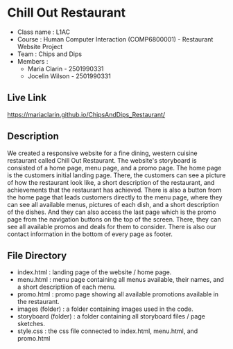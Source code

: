 # Chill Out Restaurant
* Class name : L1AC
* Course : Human Computer Interaction (COMP6800001) - Restaurant Website Project
* Team : Chips and Dips
* Members :
  * Maria Clarin - 2501990331 
  * Jocelin Wilson - 2501990331

## Live Link
https://mariaclarin.github.io/ChipsAndDips_Restaurant/

## Description
We created a responsive website for a fine dining, western cuisine restaurant called Chill Out Restaurant. The website's storyboard is consisted of a home page, menu page, and a promo page. The home page is the customers initial landing page. There, the customers can see a picture of how the restaurant look like, a short description of the restaurant, and achievements that the restaurant has achieved. There is also a button from the home page that leads customers directly to the menu page, where they can see all available menus, pictures of each dish, and a short description of the dishes. And they can also access the last page which is the promo page from the navigation buttons on the top of the screen. There, they can see all available promos and deals for them to consider. There is also our contact information in the bottom of every page as footer.

## File Directory
* index.html          : landing page of the website / home page.
* menu.html           : menu page containing all menus available, their names, and a short descriptiion of each menu.
* promo.html          : promo page showing all available promotions available in the restaurant.
* images (folder)     : a folder containing images used in the code.
* storyboard (folder) : a folder containing all storyboard files / page sketches.
* style.css           : the css file connected to index.html, menu.html, and promo.html
